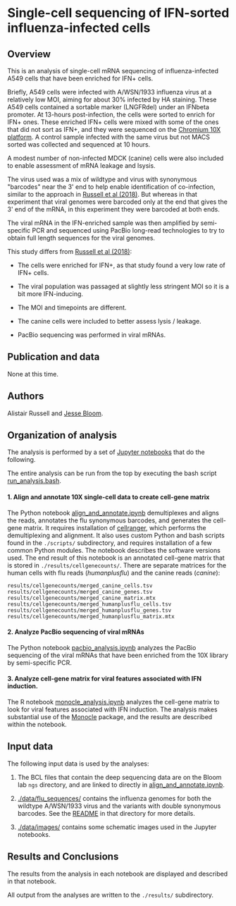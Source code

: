 # Single-cell sequencing of IFN-sorted influenza-infected cells

## Overview
This is an analysis of single-cell mRNA sequencing of influenza-infected A549 cells that have been enriched for IFN+ cells.

Briefly, A549 cells were infected with A/WSN/1933 influenza virus at a relatively low MOI, aiming for about 30% infected by HA staining.
These A549 cells contained a sortable marker (LNGFRdel) under an IFNbeta promoter.
At 13-hours post-infection, the cells were sorted to enrich for IFN+ ones. 
These enriched IFN+ cells were mixed with some of the ones that did not sort as IFN+, and they were sequenced on the [Chromium 10X platform](https://www.10xgenomics.com/single-cell/).
A control sample infected with the same virus but not MACS sorted was collected and sequenced at 10 hours.

A modest number of non-infected MDCK (canine) cells were also included to enable assessment of mRNA leakage and lsysis.

The virus used was a mix of wildtype and virus with synonymous "barcodes" near the 3' end to help enable identification of co-infection, similar to the approach in [Russell et al (2018)][].
But whereas in that experiment that viral genomes were barcoded only at the end that gives the 3' end of the mRNA, in this experiment they were barcoded at both ends.

The viral mRNA in the IFN-enriched sample was then amplified by semi-specific PCR and sequenced using PacBio long-read technologies to try to obtain full length sequences for the viral genomes.

This study differs from [Russell et al (2018)][]:

  - The cells were enriched for IFN+, as that study found a very low rate of IFN+ cells.

  - The viral population was passaged at slightly less stringent MOI so it is a bit more IFN-inducing.

  - The MOI and timepoints are different.

  - The canine cells were included to better assess lysis / leakage.

  - PacBio sequencing was performed in viral mRNAs.

## Publication and data
None at this time.

## Authors
Alistair Russell and [Jesse Bloom](https://research.fhcrc.org/bloom/en.html).

## Organization of analysis
The analysis is performed by a set of [Jupyter notebooks](http://jupyter.org/) that do the following.

The entire analysis can be run from the top by executing the bash script [run_analysis.bash](run_analysis.bash).

#### 1. Align and annotate 10X single-cell data to create cell-gene matrix
The Python notebook [align_and_annotate.ipynb][] demultiplexes and aligns the reads, annotates the flu synonymous barcodes, and generates the cell-gene matrix. It requires installation of [cellranger](https://support.10xgenomics.com/single-cell-gene-expression/software/pipelines/latest/what-is-cell-ranger), which performs the demultiplexing and alignment. It also uses custom Python and bash scripts found in the `./scripts/` subdirectory, and requires installation of a few common Python modules. The notebook describes the software versions used. The end result of this notebook is an annotated cell-gene matrix that is stored in `./results/cellgenecounts/`. There are separate matrices for the human cells with flu reads (*humanplusflu*) and the canine reads (*canine*):

    results/cellgenecounts/merged_canine_cells.tsv
    results/cellgenecounts/merged_canine_genes.tsv
    results/cellgenecounts/merged_canine_matrix.mtx
    results/cellgenecounts/merged_humanplusflu_cells.tsv
    results/cellgenecounts/merged_humanplusflu_genes.tsv
    results/cellgenecounts/merged_humanplusflu_matrix.mtx

#### 2. Analyze PacBio sequencing of viral mRNAs
The Python notebook [pacbio_analysis.ipynb][] analyzes the PacBio sequencing of the viral mRNAs that have been enriched from the 10X library by semi-specific PCR.

#### 3. Analyze cell-gene matrix for viral features associated with IFN induction.
The R notebook [monocle_analysis.ipynb][] analyzes the cell-gene matrix to look for viral features associated with IFN induction.
The analysis makes substantial use of the [Monocle][] package, and the results are described within the notebook.

## Input data
The following input data is used by the analyses:

1. The BCL files that contain the deep sequencing data are on the Bloom lab `ngs` directory, and are linked to directly in [align_and_annotate.ipynb][].

2. [./data/flu_sequences/](./data/flu_sequences) contains the influenza genomes for both the wildtype A/WSN/1933 virus and the variants with double synonymous barcodes. See the [README](./data/flu_sequences/README.md) in that directory for more details.

3. [./data/images/](./data/images/) contains some schematic images used in the Jupyter notebooks.

## Results and Conclusions
The results from the analysis in each notebook are displayed and described in that notebook.

All output from the analyses are written to the `./results/` subdirectory.

[align_and_annotate.ipynb]: align_and_annotate.ipynb
[monocle_analysis.ipynb]: monocle_analysis.ipynb
[pacbio_analysis.ipynb]: pacbio_analysis.ipynb
[Monocle]: http://cole-trapnell-lab.github.io/monocle-release/
[Russell et al (2018)]: https://doi.org/10.7554/eLife.32303
